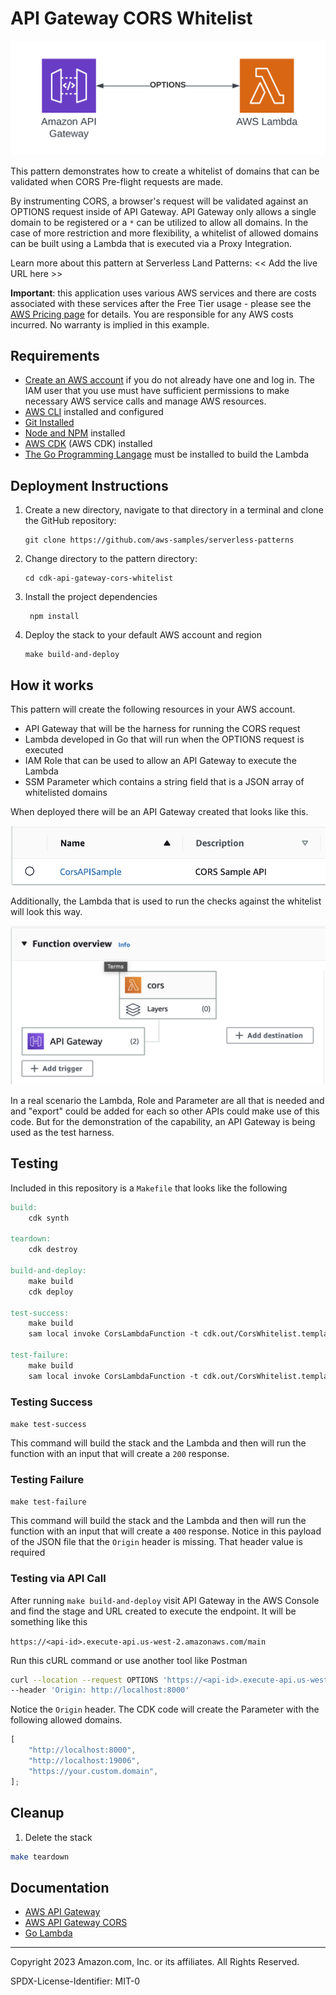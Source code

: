 # API Gateway CORS Whitelist

![Architecture](./CORS.png)

This pattern demonstrates how to create a whitelist of domains that can be validated when CORS Pre-flight requests are made.

By instrumenting CORS, a browser's request will be validated against an OPTIONS request inside of API Gateway. API Gateway only allows a single domain to be registered or a `*` can be utilized to allow all domains. In the case of more restriction and more flexibility, a whitelist of allowed domains can be built using a Lambda that is executed via a Proxy Integration.

Learn more about this pattern at Serverless Land Patterns: << Add the live URL here >>

**Important**: this application uses various AWS services and there are costs associated with these services after the Free Tier usage - please see the [AWS Pricing page](https://aws.amazon.com/pricing/) for details. You are responsible for any AWS costs incurred. No warranty is implied in this example.

## Requirements

-   [Create an AWS account](https://portal.aws.amazon.com/gp/aws/developer/registration/index.html) if you do not already have one and log in. The IAM user that you use must have sufficient permissions to make necessary AWS service calls and manage AWS resources.
-   [AWS CLI](https://docs.aws.amazon.com/cli/latest/userguide/install-cliv2.html) installed and configured
-   [Git Installed](https://git-scm.com/book/en/v2/Getting-Started-Installing-Git)
-   [Node and NPM](https://nodejs.org/en/download/) installed
-   [AWS CDK](https://docs.aws.amazon.com/cdk/v2/guide/getting_started.html) (AWS CDK) installed
-   [The Go Programming Langage](https://go.dev/doc/install) must be installed to build the Lambda

## Deployment Instructions

1. Create a new directory, navigate to that directory in a terminal and clone the GitHub repository:
    ```
    git clone https://github.com/aws-samples/serverless-patterns
    ```
2. Change directory to the pattern directory:
    ```
    cd cdk-api-gateway-cors-whitelist
    ```
3. Install the project dependencies
    ```
     npm install
    ```
4. Deploy the stack to your default AWS account and region
    ```
    make build-and-deploy
    ```

## How it works

This pattern will create the following resources in your AWS account.

-   API Gateway that will be the harness for running the CORS request
-   Lambda developed in Go that will run when the OPTIONS request is executed
-   IAM Role that can be used to allow an API Gateway to execute the Lambda
-   SSM Parameter which contains a string field that is a JSON array of whitelisted domains

When deployed there will be an API Gateway created that looks like this.

![API Gateway](./api.png)

Additionally, the Lambda that is used to run the checks against the whitelist will look this way.

![Lambda](./lambda.png)

In a real scenario the Lambda, Role and Parameter are all that is needed and and "export" could be added for each so other APIs could make use of this code. But for the demonstration of the capability, an API Gateway is being used as the test harness.

## Testing

Included in this repository is a `Makefile` that looks like the following

```Makefile
build:
	cdk synth

teardown:
	cdk destroy

build-and-deploy:
	make build
	cdk deploy

test-success:
	make build
	sam local invoke CorsLambdaFunction -t cdk.out/CorsWhitelist.template.json --env-vars environment.json --event src/cors-function/test-events/api-origin.json

test-failure:
	make build
	sam local invoke CorsLambdaFunction -t cdk.out/CorsWhitelist.template.json --env-vars environment.json --event src/cors-function/test-events/api-no-origin.json
```

### Testing Success

`make test-success`

This command will build the stack and the Lambda and then will run the function with an input that will create a `200` response.

### Testing Failure

`make test-failure`

This command will build the stack and the Lambda and then will run the function with an input that will create a `400` response. Notice in this payload of the JSON file that the `Origin` header is missing. That header value is required

### Testing via API Call

After running `make build-and-deploy` visit API Gateway in the AWS Console and find the stage and URL created to execute the endpoint. It will be something like this

`https://<api-id>.execute-api.us-west-2.amazonaws.com/main`

Run this cURL command or use another tool like Postman

```bash
curl --location --request OPTIONS 'https://<api-id>.execute-api.us-west-2.amazonaws.com/main'
--header 'Origin: http://localhost:8000'
```

Notice the `Origin` header. The CDK code will create the Parameter with the following allowed domains.

```javascript
[
    "http://localhost:8000",
    "http://localhost:19006",
    "https://your.custom.domain",
];
```

## Cleanup

1. Delete the stack

```bash
make teardown
```

## Documentation

-   [AWS API Gateway](https://docs.aws.amazon.com/apigateway/latest/developerguide/welcome.html)
-   [AWS API Gateway CORS](https://docs.aws.amazon.com/apigateway/latest/developerguide/how-to-cors.html)
-   [Go Lambda](https://docs.aws.amazon.com/lambda/latest/dg/golang-handler.html)

---

Copyright 2023 Amazon.com, Inc. or its affiliates. All Rights Reserved.

SPDX-License-Identifier: MIT-0
